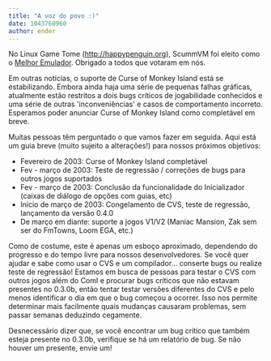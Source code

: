 ```yaml
---
title: "A voz do povo :)"
date: 1043760960
author: ender
---
```


No Linux Game Tome (http://happypenguin.org), ScummVM foi eleito como o [Melhor Emulador](http://happypenguin.org/forums/viewtopic.php?t=549). Obrigado a todos que votaram em nós.
  
Em outras notícias, o suporte de Curse of Monkey Island está se estabilizando. Embora ainda haja uma série de pequenas falhas gráficas, atualmente estão restritos a dois bugs críticos de jogabilidade conhecidos e uma série de outras 'inconveniências' e casos de comportamento incorreto. Esperamos poder anunciar Curse of Monkey Island como completável em breve.
  
Muitas pessoas têm perguntado o que vamos fazer em seguida. Aqui está um guia breve (muito sujeito a alterações!) para nossos próximos objetivos:

*   Fevereiro de 2003: Curse of Monkey Island completável
*   Fev - março de 2003: Teste de regressão / correções de bugs para outros jogos suportados
*   Fev - março de 2003: Conclusão da funcionalidade do Inicializador (caixas de diálogo de opções com guias, etc)
*   Início de março de 2003: Congelamento de CVS, teste de regressão, lançamento da versão 0.4.0
*   De março em diante: suporte a jogos V1/V2 (Maniac Mansion, Zak sem ser do FmTowns, Loom EGA, etc.)

  
  
Como de costume, este é apenas um esboço aproximado, dependendo do progresso e do tempo livre para nossos desenvolvedores. Se você quer ajudar e sabe como usar o CVS e um compilador... conserte bugs ou realize teste de regressão! Estamos em busca de pessoas para testar o CVS com outros jogos além do ComI e procurar bugs críticos que não estavam presentes no 0.3.0b, então tentar testar versões diferentes do CVS e pelo menos identificar o dia em que o bug começou a ocorrer. Isso nos permite determinar mais facilmente quais mudanças causaram problemas, sem passar semanas deduzindo cegamente.
  
Desnecessário dizer que, se você encontrar um bug crítico que também esteja presente no 0.3.0b, verifique se há um relatório de bug. Se não houver um presente, envie um!
